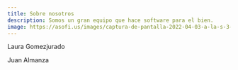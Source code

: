 ```yaml
---
title: Sobre nosotros
description: Somos un gran equipo que hace software para el bien.
image: https://asofi.us/images/captura-de-pantalla-2022-04-03-a-la-s-3-58-47-p-m.png
---
```


Laura Gomezjurado

Juan Almanza
